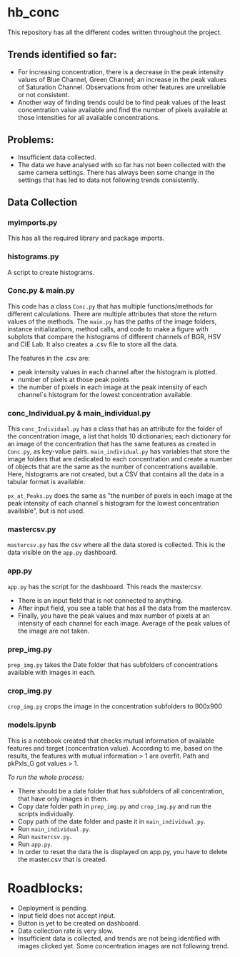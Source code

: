 # hb_conc

This repository has all the different codes written throughout the project.

## Trends identified so far:
+ For increasing concentration, there is a decrease in the peak intensity values of Blue Channel, Green Channel; an increase in the peak values of Saturation Channel. Observations from other features are unreliable or not consistent.
+ Another way of finding trends could be to find peak values of the least concentration value available and find the number of pixels available at those intensities for all available concentrations.

## Problems:
+ Insufficient data collected.
+ The data we have analysed with so far has not been collected with the same camera settings. There has always been some change in the settings that has led to data not following trends consistently.

## Data Collection

### myimports.py

This has all the required library and package imports.

### histograms.py

A script to create histograms.

### Conc.py & main.py

This code has a class `Conc.py` that has multiple functions/methods for different calculations. There are multiple attributes that store the return values of the methods.
The `main.py` has the paths of the image folders, instance initializations, method calls, and code to make a figure with subplots that compare the histograms of different channels of BGR, HSV and CIE Lab.
It also creates a .csv file to store all the data.

The features in the .csv are:
+ peak intensity values in each channel after the histogram is plotted.
+ number of pixels at those peak points
+ the number of pixels in each image at the peak intensity of each channel`s histogram for the lowest concentration available.

### conc_Individual.py & main_individual.py

This `conc_Individual.py` has a class that has an attribute for the folder of the concentration image, a list that holds 10 dictionaries; each dictionary for an image of the concentration that has the same features as created in `Conc.py`, as key-value pairs.
`main_individual.py` has variables that store the image folders that are dedicated to each concentration and create a number of objects that are the same as the number of concentrations available. Here, histograms are not created, but a CSV that contains all the data in a tabular format is available.

`px_at_Peaks.py` does the same as "the number of pixels in each image at the peak intensity of each channel`s histogram for the lowest concentration available", but is not used.

### mastercsv.py
`mastercsv.py` has the csv where all the data stored is collected. This is the data visible on the `app.py` dashboard.

### app.py
`app.py` has the script for the dashboard. This reads the mastercsv.
+ There is an input field that is not connected to anything.
+ After input field, you see a table that has all the data from the mastercsv.
+ Finally, you have the peak values and max number of pixels at an intensity of each channel for each image. Average of the peak values of the image are not taken.

### prep_img.py
`prep_img.py` takes the Date folder that has subfolders of concentrations available with images in each.

### crop_img.py
`crop_img.py` crops the image in the concentration subfolders to 900x900

### models.ipynb
This is a notebook created that checks mutual information of available features and target (concentration value).
According to me, based on the results, the features with mutual information > 1 are overfit. Path and pkPxls_G got values > 1.

*To run the whole process:*
+ There should be a date folder that has subfolders of all concentration, that have only images in them.
+ Copy date folder path in `prep_img.py` and `crop_img.py` and run the scripts individually.
+ Copy path of the date folder and paste it in `main_individual.py`.
+ Run `main_individual.py`.
+ Run `mastercsv.py`.
+ Run `app.py`.
+ In order to reset the data the is displayed on app.py, you have to delete the master.csv that is created.

# Roadblocks:
+ Deployment is pending.
+ Input field does not accept input.
+ Button is yet to be created on dashboard.
+ Data collection rate is very slow.
+ Insufficient data is collected, and trends are not being identified with images clicked yet. Some concentration images are not following trend.
